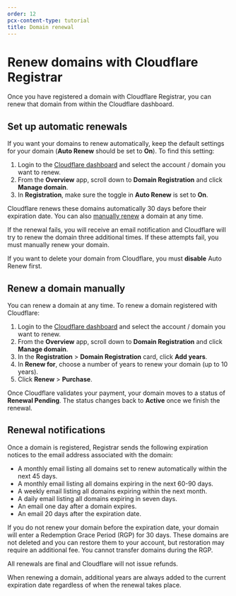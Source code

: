 ```yaml
---
order: 12
pcx-content-type: tutorial
title: Domain renewal
---
```


# Renew domains with Cloudflare Registrar

Once you have registered a domain with Cloudflare Registrar, you can renew that domain from within the Cloudflare dashboard.

## Set up automatic renewals

If you want your domains to renew automatically, keep the default settings for your domain (**Auto Renew** should be set to **On**). To find this setting:

1. Login to the [Cloudflare dashboard](https://dash.cloudflare.com/login) and select the account / domain you want to renew.
1. From the **Overview** app, scroll down to **Domain Registration** and click **Manage domain**.
1. In **Registration**, make sure the toggle in **Auto Renew** is set to **On**.

Cloudflare renews these domains automatically 30 days before their expiration date. You can also [manually renew](#renew-a-domain-manually) a domain at any time.

If the renewal fails, you will receive an email notification and Cloudflare will try to renew the domain three additional times. If these attempts fail, you must manually renew your domain.

<Aside type="note">

If you want to delete your domain from Cloudflare, you must **disable** Auto Renew first.

</Aside>

## Renew a domain manually

You can renew a domain at any time. To renew a domain registered with Cloudflare:

1. Login to the [Cloudflare dashboard](https://dash.cloudflare.com/login) and select the account / domain you want to renew.
1. From the **Overview** app, scroll down to **Domain Registration** and click **Manage domain**.
1. In the **Registration** > **Domain Registration** card, click **Add years**.
1. In **Renew for**, choose a number of years to renew your domain (up to 10 years).
1. Click **Renew** > **Purchase**.

Once Cloudflare validates your payment, your domain moves to a status of **Renewal Pending**. The status changes back to **Active** once we finish the renewal.

## Renewal notifications

Once a domain is registered, Registrar sends the following expiration notices to the email address associated with the domain:
- A monthly email listing all domains set to renew automatically within the next 45 days.
- A monthly email listing all domains expiring in the next 60-90 days.
- A weekly email listing all domains expiring within the next month.
- A daily email listing all domains expiring in seven days.
- An email one day after a domain expires.
- An email 20 days after the expiration date.

<Aside type="note">

If you do not renew your domain before the expiration date, your domain will enter a Redemption Grace Period (RGP) for 30 days. These domains are not deleted and you can restore them to your account, but restoration may require an additional fee. You cannot transfer domains during the RGP.

All renewals are final and Cloudflare will not issue refunds.

When renewing a domain, additional years are always added to the current expiration date regardless of when the renewal takes place.

</Aside>